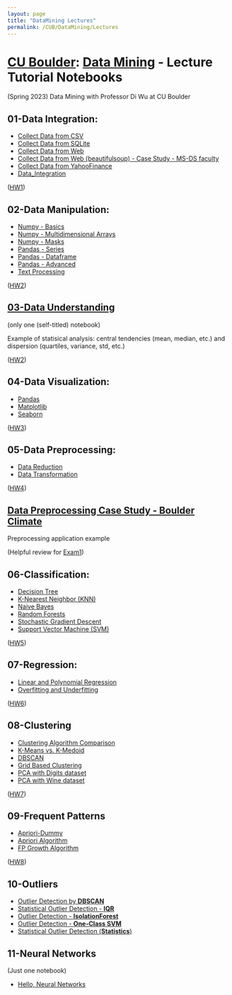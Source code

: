 ```yaml
---
layout: page
title: "DataMining Lectures"
permalink: /CUB/DataMining/Lectures
---
```


# [CU Boulder](../../CUB.md): [Data Mining](DataMining.md) - Lecture Tutorial Notebooks
(Spring 2023) Data Mining with Professor Di Wu at CU Boulder

## 01-Data Integration:
- [Collect Data from CSV](Lecture-Tutorials/01-Data-Integration/CollectDataFromCSV.html)
- [Collect Data from SQLite](Lecture-Tutorials/01-Data-Integration/CollectDataFromSQLite.html)
- [Collect Data from Web](Lecture-Tutorials/01-Data-Integration/CollectDataFromWeb.html)
- [Collect Data from Web (beautifulsoup) - Case Study - MS-DS faculty](Lecture-Tutorials/01-Data-Integration/CollectDataFromWeb%20-%20Case%20Study%20-%20MSDS%20Faculty.html)
- [Collect Data from YahooFinance](Lecture-Tutorials/01-Data-Integration/CollectDataFromYahoo.html)
- [Data_Integration](Lecture-Tutorials/01-Data-Integration/Data_Integration.html)

([HW1](HW.md#hw-1))

## 02-Data Manipulation:
- [Numpy - Basics](Lecture-Tutorials/02-Data-Manipulation/Numpy%201%20-%20%20Basics.html)
- [Numpy - Multidimensional Arrays](Lecture-Tutorials/02-Data-Manipulation/Numpy%202%20-%20Multi%20Dimensional%20Arrays.html)
- [Numpy - Masks](Lecture-Tutorials/02-Data-Manipulation/Numpy%203%20-%20Masks.html)
- [Pandas - Series](Lecture-Tutorials/02-Data-Manipulation/Pandas%201%20-%20Series.html)
- [Pandas - Dataframe](Lecture-Tutorials/02-Data-Manipulation/Pandas%202%20-%20DataFrame.html)
- [Pandas - Advanced](Lecture-Tutorials/02-Data-Manipulation/Pandas%203%20-%20Advanced.html)
- [Text Processing](Lecture-Tutorials/02-Data-Manipulation/Text%20Processing.html)

([HW2](HW.md#hw-2))

## [03-Data Understanding](CU-Boulder/DataMining/Lecture-Tutorials/03-Data-Understanding/DataUnderstanding.html)
(only one (self-titled) notebook)

Example of statisical analysis: central tendencies (mean, median, etc.) and dispersion (quartiles, variance, std, etc.)

([HW2](HW.md#hw-2))

## 04-Data Visualization:
- [Pandas](Lecture-Tutorials/04-Data-Visualization/1%20-%20Pandas.html)
- [Matplotlib](Lecture-Tutorials/04-Data-Visualization/2%20-%20Matplotlib.html)
- [Seaborn](Lecture-Tutorials/04-Data-Visualization/3%20-%20Seaborn.html)

([HW3](HW.md#hw-3))

## 05-Data Preprocessing:
- [Data Reduction](Lecture-Tutorials/05-Data-Preprocessing/DataReduction.html)
- [Data Transformation](Lecture-Tutorials/05-Data-Preprocessing/DataTransformation.html)

([HW4](HW.md#hw-4))

## [Data Preprocessing Case Study - Boulder Climate](Lecture-Tutorials/Case-Study-Boulder-Weather/BoulderClimateCaseStudy.html)

Preprocessing application example

(Helpful review for [Exam1](HW.md#exam-1))

## 06-Classification:
- [Decision Tree](Lecture-Tutorials/06-Classification/DecisionTree.html)
- [K-Nearest Neighbor (KNN)](Lecture-Tutorials/06-Classification/KNN.html)
- [Naive Bayes](Lecture-Tutorials/06-Classification/NaiveBayes.html)
- [Random Forests](Lecture-Tutorials/06-Classification/RandomForests.html)
- [Stochastic Gradient Descent](Lecture-Tutorials/06-Classification/Stochastic%20Gradient%20Descent.html)
- [Support Vector Machine (SVM)](Lecture-Tutorials/06-Classification/SVM.html)

([HW5](HW.md#hw-5))

## 07-Regression:
- [Linear and Polynomial Regression](Lecture-Tutorials/07-Regression/Linear%20and%20Polynomial%20Regression.html)
- [Overfitting and Underfitting](Lecture-Tutorials/07-Regression/OverFitting%20and%20UnderFitting.html)

([HW6](HW.md#hw-6))

## 08-Clustering
- [Clustering Algorithm Comparison](Lecture-Tutorials/08-Clustering/ClusteringComparison.html)
- [K-Means vs. K-Medoid](Lecture-Tutorials/08-Clustering/KMeans_VS_KMedoid.html)
- [DBSCAN](Lecture-Tutorials/08-Clustering/DBSCAN.html)
- [Grid Based Clustering](Lecture-Tutorials/08-Clustering/GridBasedClustering.html)
- [PCA with Digits dataset](Lecture-Tutorials/08-Clustering/PCA_Digits.html)
- [PCA with Wine dataset](Lecture-Tutorials/08-Clustering/PCA_for_Wine.html)

([HW7](HW.md#hw-7))

## 09-Frequent Patterns
- [Apriori-Dummy](Lecture-Tutorials/09-Frequent-Patterns/Apriori-Dummy.html)
- [Apriori Algorithm](Lecture-Tutorials/09-Frequent-Patterns/AprioriAlgorithm.html)
- [FP Growth Algorithm](Lecture-Tutorials/09-Frequent-Patterns/FPGrowthAlgorithm.html)

([HW8](HW.md#hw-8))

## 10-Outliers
- [Outlier Detection by **DBSCAN**](Lecture-Tutorials/10-Outliers/DBSCAN.html)
- [Statistical Outlier Detection - **IQR**](Lecture-Tutorials/10-Outliers/IQR.html)
- [Outlier Detection - **IsolationForest**](Lecture-Tutorials/10-Outliers/IsolationForest.html)
- [Outlier Detection - **One-Class SVM**](Lecture-Tutorials/10-Outliers/OneClassSVM.html)
- [Statistical Outlier Detection (**Statistics**)](Lecture-Tutorials/10-Outliers/Statistics.html)

## 11-Neural Networks
(Just one notebook)

- [Hello, Neural Networks](Lecture-Tutorials/11-NeuralNetworks/HelloNeuralNetworks.html)